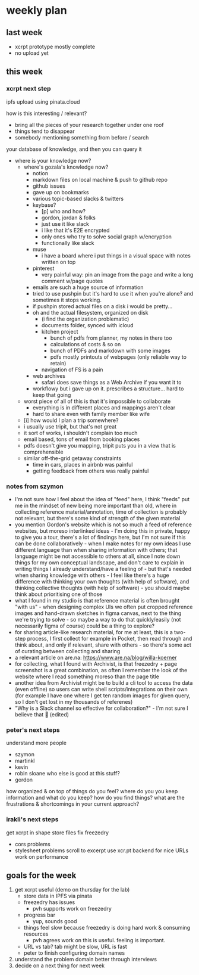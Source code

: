 # weekly plan

## last week
 * xcrpt prototype mostly complete
 * no upload yet

## this week

### xcrpt next step
ipfs upload using pinata.cloud

how is this interesting / relevant?
 - bring all the pieces of your research together under one roof
 - things tend to disappear
 - somebody mentioning something from before / search

your database of knowledge, and then you can query it
 - where is your knowledge now?
   - where's gozala's knowledge now?
     - notion
     - markdown files on local machine & push to github repo
     - github issues
     - gave up on bookmarks
     - various topic-based slacks & twitters
     - keybase?
       - [p] who and how?
       - gordon, jordan & folks
       - just use it like slack
       - i like that it's E2E encrypted
       - only ones who try to solve social graph w/encryption
       - functionally like slack
     - muse
       - i have a board where i put things in a visual space with notes written on top
     - pinterest
       - very painful way: pin an image from the page and write a long comment w/page quotes
     - emails are such a huge source of information
     - tried to use pushpin but it's hard to use it when you're alone? and sometimes it stops working.
     - if pushpin stored actual files on a disk i would be pretty...
     - oh and the actual filesystem, organized on disk
       - (i find the organization problematic)
       - documents folder, synced with icloud
       - kitchen project
         - bunch of pdfs from planner, my notes in there too
         - calculations of costs & so on
         - bunch of PDFs and markdown with some images
         - pdfs mostly printouts of webpages (only reliable way to retain)
       - navigation of FS is a pain
     - web archives
       - safari does save things as a Web Archive if you want it to
     - workflowy but i gave up on it. prescribes a structure... hard to keep that going
   - worst piece of all of this is that it's impossible to collaborate 
     - everything is in different places and mappings aren't clear
     - hard to share even with family member like wife
   - [i] how would I plan a trip somewhere?
    - i usually use tripit, but that's not great
    - it sort of works, i shouldn't complain too much
    - email based, tons of email from booking places
    - pdfs doesn't give you mapping, tripit puts you in a view that is comprehensible
    - similar off-the-grid getaway constraints
      - time in cars, places in airbnb was painful
      - getting feedback from others was really painful


### notes from szymon
- I'm not sure how I feel about the idea of "feed" here, I think "feeds" put me in the mindset of new being more important than old, where in collecting reference material/annotation, time of collection is probably not relevant, but there's some kind of strength of the given material
- you mention Gordon's website which is not so much a feed of reference websites, but moreso interlinked ideas - I'm doing this in private, happy to give you a tour, there's a lot of findings here, but I'm not sure if this can be done collaboratively - when I make notes for my own ideas I use different language than when sharing information with others; that language might be not accessible to others at all, since I note down things for my own conceptual landscape, and don't care to explain in writing things I already understand/have a feeling of - but that's needed when sharing knowledge with others - I feel like there's a huge difference with thinking your own thoughts (with help of software), and thinking collective thoughts (with help of software) - you should maybe think about prioritising one of those
- what I found in my studio is that reference material is often brought "with us" - when designing complex UIs we often put cropped reference images and hand-drawn sketches in figma canvas, next to the thing we're trying to solve - so maybe a way to do that quickly/easily (not necessarily figma of course) could be a thing to explore?
- for sharing article-like research material, for me at least, this is a two-step process, I first collect for example in Pocket, then read through and think about, and only if relevant, share with others - so there's some act of curating between collecting and sharing
- a relevant article on are.na: https://www.are.na/blog/willa-koerner
- for collecting, what I found with Archivist, is that freezedry + page screenshot is a great combination, as often I remember the look of the website where I read something moreso than the page title
- another idea from Archivist might be to build a cli tool to access the data (even offline) so users can write shell scripts/integrations on their own (for example I have one where I get ten random images for given query, so I don't get lost in my thousands of referenes)
- "Why is a Slack channel so effective for collaboration?" - I'm not sure I believe that :slightly_smiling_face: (edited) 

### peter's next steps
understand more people
 - szymon
 - martinkl
 - kevin
 - robin sloane
who else is good at this stuff?
 - gordon

how organized & on top of things do you feel?
where do you you keep information and what do you keep?
how do you find things?
what are the frustrations & shortcomings in your current approach?

### irakli's next steps
get xcrpt in shape
store files
fix freezedry
 - cors problems
 - stylesheet problems
scroll to excerpt
use xcr.pt backend for nice URLs
work on performance

## goals for the week
1) get xcrpt useful (demo on thursday for the lab)
   - store data in IPFS via pinata 
   - freezedry has issues
     - pvh supports work on freezedry
   - progress bar
     - yup, sounds good
   - things feel slow because freezedry is doing hard work & consuming resources
     - pvh agrees work on this is useful. feeling is important.
   - URL vs tab? tab might be slow, URL is fast
   - peter to finish configuring domain names
2) understand the problem domain better through interviews
3) decide on a next thing for next week
